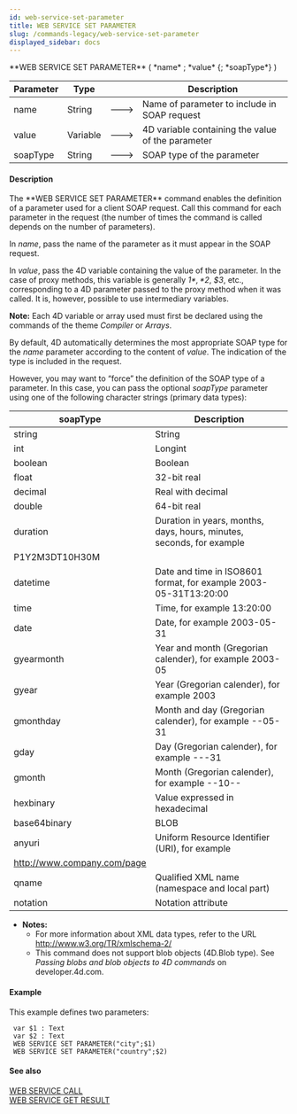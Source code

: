 ```yaml
---
id: web-service-set-parameter
title: WEB SERVICE SET PARAMETER
slug: /commands-legacy/web-service-set-parameter
displayed_sidebar: docs
---
```


<!--REF #_command_.WEB SERVICE SET PARAMETER.Syntax-->**WEB SERVICE SET PARAMETER** ( *name* ; *value* {; *soapType*} )<!-- END REF-->
<!--REF #_command_.WEB SERVICE SET PARAMETER.Params-->
| Parameter | Type |  | Description |
| --- | --- | --- | --- |
| name | String | &#x1F852; | Name of parameter to include in SOAP request |
| value | Variable | &#x1F852; | 4D variable containing the value of the parameter |
| soapType | String | &#x1F852; | SOAP type of the parameter |

<!-- END REF-->

#### Description 

<!--REF #_command_.WEB SERVICE SET PARAMETER.Summary-->The **WEB SERVICE SET PARAMETER** command enables the definition of a parameter used for a client SOAP request.<!-- END REF--> Call this command for each parameter in the request (the number of times the command is called depends on the number of parameters).

In *name*, pass the name of the parameter as it must appear in the SOAP request.

In *value*, pass the 4D variable containing the value of the parameter. In the case of proxy methods, this variable is generally *$1*, *$2*, *$3*, etc., corresponding to a 4D parameter passed to the proxy method when it was called. It is, however, possible to use intermediary variables.

**Note:** Each 4D variable or array used must first be declared using the commands of the theme *Compiler* or *Arrays*.

By default, 4D automatically determines the most appropriate SOAP type for the *name* parameter according to the content of *value*. The indication of the type is included in the request.

However, you may want to “force” the definition of the SOAP type of a parameter. In this case, you can pass the optional *soapType* parameter using one of the following character strings (primary data types):

| **soapType**                | **Description**                                                       |
| --------------------------- | --------------------------------------------------------------------- |
| string                      | String                                                                |
| int                         | Longint                                                               |
| boolean                     | Boolean                                                               |
| float                       | 32-bit real                                                           |
| decimal                     | Real with decimal                                                     |
| double                      | 64-bit real                                                           |
| duration                    | Duration in years, months, days, hours, minutes, seconds, for example |
| P1Y2M3DT10H30M              |                                                                       |
| datetime                    | Date and time in ISO8601 format, for example 2003-05-31T13:20:00      |
| time                        | Time, for example 13:20:00                                            |
| date                        | Date, for example 2003-05-31                                          |
| gyearmonth                  | Year and month (Gregorian calender), for example 2003-05              |
| gyear                       | Year (Gregorian calender), for example 2003                           |
| gmonthday                   | Month and day (Gregorian calender), for example --05-31               |
| gday                        | Day (Gregorian calender), for example ---31                           |
| gmonth                      | Month (Gregorian calender), for example --10--                        |
| hexbinary                   | Value expressed in hexadecimal                                        |
| base64binary                | BLOB                                                                  |
| anyuri                      | Uniform Resource Identifier (URI), for example                        |
| http://www.company.com/page |                                                                       |
| qname                       | Qualified XML name (namespace and local part)                         |
| notation                    | Notation attribute                                                    |

* **Notes:**  
   * For more information about XML data types, refer to the URL <http://www.w3.org/TR/xmlschema-2/>  
   * This command does not support blob objects (4D.Blob type). See *Passing blobs and blob objects to 4D commands* on developer.4d.com.

#### Example 

This example defines two parameters: 

```4d
 var $1 : Text
 var $2 : Text
 WEB SERVICE SET PARAMETER("city";$1)
 WEB SERVICE SET PARAMETER("country";$2)
```

#### See also 

[WEB SERVICE CALL](web-service-call.md)  
[WEB SERVICE GET RESULT](web-service-get-result.md)  